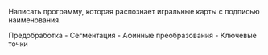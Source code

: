 Написать программу, которая распознает игральные карты с подписью наименования.

Предобработка - Сегментация - Афинные преобразования - Ключевые точки